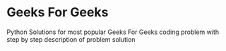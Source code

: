 # Geeks For Geeks
Python Solutions for most popular Geeks For Geeks coding problem with step by step description of problem solution
